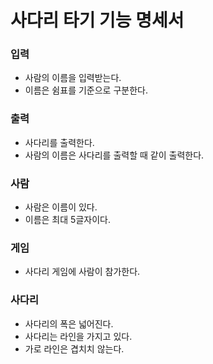 # 사다리 타기 기능 명세서

### 입력
- 사람의 이름을 입력받는다.
- 이름은 쉼표를 기준으로 구분한다.

### 출력
- 사다리를 출력한다.
- 사람의 이름은 사다리를 출력할 때 같이 출력한다.

### 사람
- 사람은 이름이 있다.
- 이름은 최대 5글자이다.

### 게임
- 사다리 게임에 사람이 참가한다.

### 사다리
- 사다리의 폭은 넓어진다.
- 사다리는 라인을 가지고 있다.
- 가로 라인은 겹치치 않는다.
